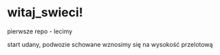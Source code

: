witaj_swieci!
=============

pierwsze repo - lecimy

start udany, podwozie schowane
wznosimy się na wysokość przelotową
